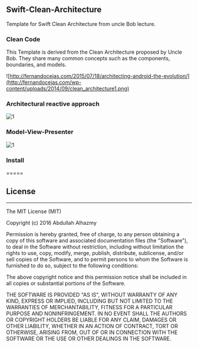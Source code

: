 ## Swift-Clean-Architecture
Template for Swift Clean Architecture from uncle Bob lecture.

### Clean Code
This Template is derived from the Clean Architecture proposed by Uncle Bob. They share many common concepts such as the components, boundaries, and models.

![http://fernandocejas.com/2015/07/18/architecting-android-the-evolution/](http://fernandocejas.com/wp-content/uploads/2014/09/clean_architecture1.png)

### Architectural reactive approach

![1](https://cloud.githubusercontent.com/assets/4659608/15095669/8564453e-14dc-11e6-8cbc-2afd74c76ddf.png)

### Model-View-Presenter

![1](http://cdn.macoscope.com/blog/wp-content/uploads/2015/12/diagram_2.png)

### Install

===== 


## License
------

The MIT License (MIT)

Copyright (c) 2016 Abdullah Alhazmy

Permission is hereby granted, free of charge, to any person obtaining a copy
of this software and associated documentation files (the "Software"), to deal
in the Software without restriction, including without limitation the rights
to use, copy, modify, merge, publish, distribute, sublicense, and/or sell
copies of the Software, and to permit persons to whom the Software is
furnished to do so, subject to the following conditions:

The above copyright notice and this permission notice shall be included in all
copies or substantial portions of the Software.

THE SOFTWARE IS PROVIDED "AS IS", WITHOUT WARRANTY OF ANY KIND, EXPRESS OR
IMPLIED, INCLUDING BUT NOT LIMITED TO THE WARRANTIES OF MERCHANTABILITY,
FITNESS FOR A PARTICULAR PURPOSE AND NONINFRINGEMENT. IN NO EVENT SHALL THE
AUTHORS OR COPYRIGHT HOLDERS BE LIABLE FOR ANY CLAIM, DAMAGES OR OTHER
LIABILITY, WHETHER IN AN ACTION OF CONTRACT, TORT OR OTHERWISE, ARISING FROM,
OUT OF OR IN CONNECTION WITH THE SOFTWARE OR THE USE OR OTHER DEALINGS IN THE
SOFTWARE.
